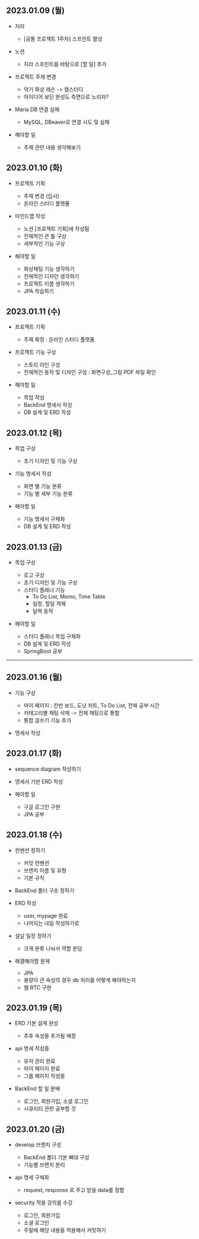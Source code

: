 ## 2023.01.09 (월)

- 지라

  - [공통 프로젝트 1주차] 스프린트 활성

- 노션

  - 지라 스프린트를 바탕으로 [할 일] 추가

- 프로젝트 주제 변경

  - 악기 화상 레슨 -> 캠스터디
  - 아이디어 보단 완성도 측면으로 노리자?

- Maria DB 연결 실패

  - MySQL, DBeaver로 연결 시도 및 실패

- 해야할 일
  - 주제 관련 내용 생각해보기

## 2023.01.10 (화)

- 프로젝트 기획

  - 주제 변경 (임시)
  - 온라인 스터디 플랫폼

- 마인드맵 작성

  - 노션 [프로젝트 기획]에 작성됨
  - 전체적인 큰 틀 구상
  - 세부적인 기능 구상

- 해야할 일
  - 화상채팅 기능 생각하기
  - 전체적인 디자인 생각하기
  - 프로젝트 이름 생각하기
  - JPA 학습하기

## 2023.01.11 (수)

- 프로젝트 기획

  - 주제 확정 : 온라인 스터디 플랫폼

- 프로젝트 기능 구상

  - 스토리 라인 구성
  - 전체적인 동작 및 디자인 구성 : 화면구성\_그림 PDF 파일 확인

- 해야할 일
  - 목업 작성
  - BackEnd 명세서 작성
  - DB 설계 및 ERD 작성

## 2023.01.12 (목)

- 목업 구상

  - 초기 디자인 및 기능 구상

- 기능 명세서 작성

  - 화면 별 기능 분류
  - 기능 별 세부 기능 분류

- 해야할 일
  - 기능 명세서 구체화
  - DB 설계 및 ERD 작성

## 2023.01.13 (금)

- 목업 구상

  - 로고 구상
  - 초기 디자인 및 기능 구상
  - 스터디 플래너 기능
    - To Do List, Memo, Time Table
    - 일정, 할일 객체
    - 달력 동작

- 해야할 일
  - 스터디 플래너 목업 구체화
  - DB 설계 및 ERD 작성
  - SpringBoot 공부

---

## 2023.01.16 (월)

- 기능 구상

  - 마이 페이지 : 칸반 보드, 도넛 차트, To Do List, 전체 공부 시간
  - 카테고리별 채팅 삭제 -> 전체 채팅으로 통합
  - 통합 글쓰기 기능 추가

- 명세서 작성

## 2023.01.17 (화)

- sequence diagram 작성하기
- 명세서 기반 ERD 작성

- 해야할 일
  - 구글 로그인 구현
  - JPA 공부

## 2023.01.18 (수)

- 컨벤션 정하기
  - 커밋 컨벤션
  - 브랜치 이름 및 유형
  - 기본 규칙

- BackEnd 폴더 구조 정하기

- ERD 작성
  - user, mypage 완료
  - 나머지는 내일 작성하기로

- 설날 일정 정하기
  - 크게 분류 나눠서 역할 분담

- 해결해야할 문제
  - JPA
  - 용량이 큰 속성의 경우 db 처리를 어떻게 해야하는지
  - 웹 RTC 구현
  

## 2023.01.19 (목)

- ERD 기본 설계 완성
  - 추후 속성들 추가될 예정

- api 명세 작성중
  - 유저 관리 완료
  - 마이 페이지 완료
  - 그룹 페이지 작성중

- BackEnd 할 일 분배
  - 로그인, 회원가입, 소셜 로그인
  - 시큐리티 관련 공부할 것


##  2023.01.20 (금)

- develop 브랜치 구성
  - BackEnd 폴더 기본 뼈대 구성
  - 기능별 브랜치 분리

- api 명세 구체화
  - request, response 로 주고 받을 data를 정함
  
- security 적용 강의를 수강
  - 로그인, 회원가입
  - 소셜 로그인
  - 주말에 해당 내용들 적용해서 커밋하기